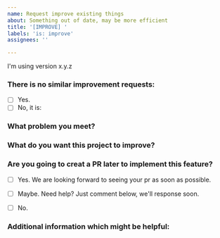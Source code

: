 ```yaml
---
name: Request improve existing things
about: Something out of date, may be more efficient
title: '[IMPROVE] '
labels: 'is: improve'
assignees: ''

---
```


I'm using version x.y.z

### There is no similar improvement requests:

+ [ ] Yes.
+ [ ] No, it is: 

### What problem you meet?



### What do you want this project to improve?



### Are you going to creat a PR later to implement this feature?

+ [ ] Yes. We are looking forward to seeing your pr as soon as possible.
+ [ ] Maybe. Need help? Just comment below, we'll response soon.
+ [ ] No.
   

### Additional information which might be helpful:

